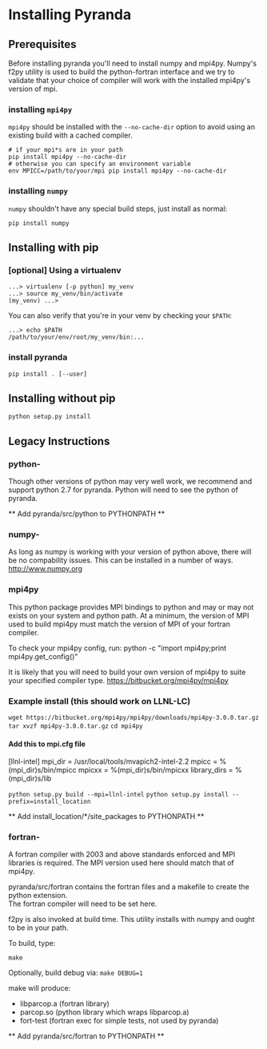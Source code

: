 # Installing Pyranda

## Prerequisites
Before installing pyranda you'll need to install numpy and mpi4py. Numpy's f2py utility
is used to build the python-fortran interface and we try to validate that your choice of
compiler will work with the installed mpi4py's version of mpi.

### installing `mpi4py`
`mpi4py` should be installed with the `--no-cache-dir` option to avoid using an
existing build with a cached compiler.

```
# if your mpi*s are in your path
pip install mpi4py --no-cache-dir
# otherwise you can specify an environment variable
env MPICC=/path/to/your/mpi pip install mpi4py --no-cache-dir
```

### installing `numpy`
`numpy` shouldn't have any special build steps, just install as normal:

```
pip install numpy
```

## Installing with pip

### [optional] Using a virtualenv

```
...> virtualenv [-p python] my_venv
...> source my_venv/bin/activate
(my_venv) ...>
```

You can also verify that you're in your venv by checking your `$PATH`:

```
...> echo $PATH
/path/to/your/env/root/my_venv/bin:...
```

### install pyranda

```
pip install . [--user]
```

## Installing without pip

```
python setup.py install
```


## Legacy Instructions


### python-
Though other versions of python may very well work, we recommend and support
python 2.7 for pyranda.  Python will need to see the python of pyranda.

** Add pyranda/src/python to PYTHONPATH **

### numpy-
As long as numpy is working with your version of python above, there will be no
compability issues.  This can be installed in a number of ways. http://www.numpy.org

### mpi4py
This python package provides MPI bindings to python and may or may not exists on your system
and python path.  At a minimum, the version of MPI used to build mpi4py must match the version
of MPI of your fortran compiler.  

To check your mpi4py config, run:
python -c "import mpi4py;print mpi4py.get_config()"

It is likely that you will need to build your own version of mpi4py to suite your specified compiler
type.  https://bitbucket.org/mpi4py/mpi4py

### Example install (this should work on LLNL-LC)
`wget https://bitbucket.org/mpi4py/mpi4py/downloads/mpi4py-3.0.0.tar.gz`
`tar xvzf mpi4py-3.0.0.tar.gz`
`cd mpi4py`

#### Add this to mpi.cfg file
[llnl-intel]
mpi_dir              = /usr/local/tools/mvapich2-intel-2.2
mpicc                = %(mpi_dir)s/bin/mpicc
mpicxx               = %(mpi_dir)s/bin/mpicxx
library_dirs         = %(mpi_dir)s/lib


`python setup.py build --mpi=llnl-intel`
`python setup.py install --prefix=install_location`

** Add install_location/*/site_packages to PYTHONPATH **


### fortran-
A fortran compiler with 2003 and above standards enforced and MPI libraries is required.
The MPI version used here should match that of mpi4py.

pyranda/src/fortran contains the fortran files and a makefile to create the python extension.  
The fortran compiler will need to be set here.  

f2py is also invoked at build time.  This utility installs with numpy and ought to be in your path.

To build, type:

`make`

Optionally, build debug via:
`make DEBUG=1`

make will produce:
- libparcop.a (fortran library)
- parcop.so (python library which wraps libparcop.a)
- fort-test (fortran exec for simple tests, not used by pyranda)

** Add pyranda/src/fortran to PYTHONPATH **

